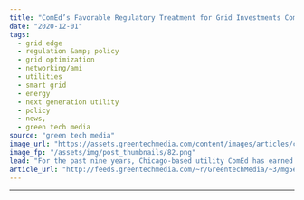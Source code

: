 ```yaml
---
title: "ComEd’s Favorable Regulatory Treatment for Grid Investments Comes Under Fire"
date: "2020-12-01"
tags: 
  - grid edge
  - regulation &amp; policy
  - grid optimization
  - networking/ami
  - utilities
  - smart grid
  - energy
  - next generation utility
  - policy
  - news,
  - green tech media
source: "green tech media"
image_url: "https://assets.greentechmedia.com/content/images/articles/chicago-XL.jpg"
image_fp: "/assets/img/post_thumbnails/82.png"
lead: "For the past nine years, Chicago-based utility ComEd has earned excessive profits from a regulatory structure set in place by a 2011 state law whose passage has been linked to a bribery scandal that’s embroiled key state lawmakers and ComEd’s former  ..."
article_url: "http://feeds.greentechmedia.com/~r/GreentechMedia/~3/mg5ewsnuUJU/comeds-long-running-state-regulatory-and-grid-investment-treatment-comes-under-fire"
---
```


---
